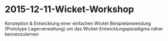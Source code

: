 # 2015-12-11-Wicket-Workshop

Konzeption & Entwicklung einer einfachen Wicket Beispielanwendung (Prototype Lagerverwaltung) um das Wicket-Entwicklungsparadigma näher kennenzulernen 
